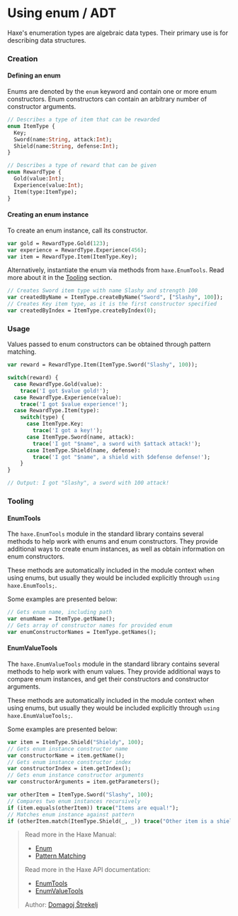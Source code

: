 [tags]: / "enum, data-structures"

# Using enum / ADT

Haxe's enumeration types are algebraic data types. Their primary use is for describing data structures.

### Creation

#### Defining an enum

Enums are denoted by the `enum` keyword and contain one or more enum constructors. Enum constructors can contain an arbitrary number of constructor arguments.

```haxe
// Describes a type of item that can be rewarded
enum ItemType {
  Key;
  Sword(name:String, attack:Int);
  Shield(name:String, defense:Int);
}

// Describes a type of reward that can be given
enum RewardType {
  Gold(value:Int);
  Experience(value:Int);
  Item(type:ItemType);
}
```

#### Creating an enum instance

To create an enum instance, call its constructor.

```haxe
var gold = RewardType.Gold(123);
var experience = RewardType.Experience(456);
var item = RewardType.Item(ItemType.Key);
```

Alternatively, instantiate the enum via methods from `haxe.EnumTools`. Read more about it in the [Tooling](#enumtools) section.

```haxe
// Creates Sword item type with name Slashy and strength 100
var createdByName = ItemType.createByName("Sword", ["Slashy", 100]);
// Creates Key item type, as it is the first constructor specified
var createdByIndex = ItemType.createByIndex(0);
``` 

###  Usage

Values passed to enum constructors can be obtained through pattern matching.

```haxe
var reward = RewardType.Item(ItemType.Sword("Slashy", 100));

switch(reward) {
  case RewardType.Gold(value):
    trace('I got $value gold!');
  case RewardType.Experience(value):
    trace('I got $value experience!');
  case RewardType.Item(type):
    switch(type) {
      case ItemType.Key:
        trace('I got a key!');
      case ItemType.Sword(name, attack):
        trace('I got "$name", a sword with $attack attack!');
      case ItemType.Shield(name, defense):
        trace('I got "$name", a shield with $defense defense!');
    }
}

// Output: I got "Slashy", a sword with 100 attack!
```

### Tooling

#### EnumTools

The `haxe.EnumTools` module in the standard library contains several methods to help work with enums and enum constructors. They provide additional ways to create enum instances, as well as obtain information on enum constructors.

These methods are automatically included in the module context when using enums, but usually they would be included explicitly through `using haxe.EnumTools;`.

Some examples are presented below:

```haxe
// Gets enum name, including path
var enumName = ItemType.getName();
// Gets array of constructor names for provided enum
var enumConstructorNames = ItemType.getNames();
```

#### EnumValueTools

The `haxe.EnumValueTools` module in the standard library contains several methods to help work with enum values. They provide additional ways to compare enum instances, and get their constructors and constructor arguments.

These methods are automatically included in the module context when using enums, but usually they would be included explicitly through `using haxe.EnumValueTools;`.

Some examples are presented below:

```haxe
var item = ItemType.Shield("Shieldy", 100);
// Gets enum instance constructor name
var constructorName = item.getName();
// Gets enum instance constructor index
var constructorIndex = item.getIndex();
// Gets enum instance constructor arguments
var constructorArguments = item.getParameters();

var otherItem = ItemType.Sword("Slashy", 100);
// Compares two enum instances recursively
if (item.equals(otherItem)) trace("Items are equal!");
// Matches enum instance against pattern
if (otherItem.match(ItemType.Shield(_, _)) trace("Other item is a shield!"));
```

> Read more in the Haxe Manual:
> 
> * [Enum](https://haxe.org/manual/types-enum-instance.html)
> * [Pattern Matching](https://haxe.org/manual/lf-pattern-matching.html)
>
> Read more in the Haxe API documentation:
> 
> * [EnumTools](http://api.haxe.org/haxe/EnumTools.html)
> * [EnumValueTools](http://api.haxe.org/haxe/EnumValueTools.html)
>
> Author: [Domagoj Štrekelj](https://github.com/dstrekelj)
